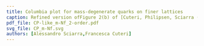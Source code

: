 ```yaml
---
title: Columbia plot for mass-degenerate quarks on finer lattices
caption: Refined version ofFigure 2(b) of [Cuteri, Philipsen, Sciarra (2017)](https://arxiv.org/pdf/1711.05658.pdf).
pdf_file: CP-like_m-Nf_2-order.pdf
svg_file: CP_m-Nf.svg
authors: [Alessandro Sciarra,Francesca Cuteri]
---
```

